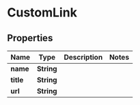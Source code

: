 

# CustomLink


## Properties

| Name | Type | Description | Notes |
|------------ | ------------- | ------------- | -------------|
|**name** | **String** |  |  |
|**title** | **String** |  |  |
|**url** | **String** |  |  |



